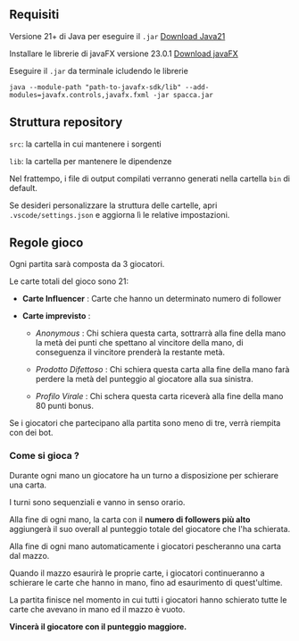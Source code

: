 ## Requisiti

Versione 21+ di Java per eseguire il `.jar`
[Download Java21](https://www.oracle.com/java/technologies/downloads/?er=221886)

Installare le librerie di javaFX versione 23.0.1
[Download javaFX](https://gluonhq.com/products/javafx/)

Eseguire il `.jar` da terminale icludendo le librerie
```
java --module-path "path-to-javafx-sdk/lib" --add-modules=javafx.controls,javafx.fxml -jar spacca.jar
```

## Struttura repository

`src`: la cartella in cui mantenere i sorgenti

`lib`: la cartella per mantenere le dipendenze

Nel frattempo, i file di output compilati verranno generati nella cartella `bin` di default.

Se desideri personalizzare la struttura delle cartelle, apri `.vscode/settings.json` e aggiorna lì le relative impostazioni.


## Regole gioco

Ogni partita sarà composta da 3 giocatori.

Le carte totali del gioco sono 21:

- **Carte Influencer** : Carte che hanno un determinato numero di follower

- **Carte imprevisto** : 

	- *Anonymous* : Chi schiera questa carta, sottrarrà alla fine della mano la metà dei punti che spettano al vincitore della mano, di conseguenza il vincitore prenderà la restante metà.
	
	- *Prodotto Difettoso* : Chi schiera questa carta alla fine della mano farà perdere la metà del punteggio al giocatore alla sua sinistra.
	
	- *Profilo Virale* : Chi schera questa carta riceverà alla fine della mano 80 punti bonus.


Se i giocatori che partecipano alla partita sono meno di tre, verrà riempita con dei bot.

### Come si gioca ?

Durante ogni mano un giocatore ha un turno a disposizione per schierare una carta.

I turni sono sequenziali e vanno in senso orario.

Alla fine di ogni mano, la carta con il **numero di followers più alto** aggiungerà il suo overall al punteggio totale del giocatore che l'ha schierata.

Alla fine di ogni mano automaticamente i giocatori pescheranno una carta dal mazzo.

Quando il mazzo esaurirà le proprie carte, i giocatori continueranno a schierare le carte che hanno in mano, fino ad esaurimento di quest'ultime.

La partita finisce nel momento in cui tutti i giocatori hanno schierato tutte le carte che avevano in mano ed il mazzo è vuoto. 

**Vincerà il giocatore con il punteggio maggiore.**
